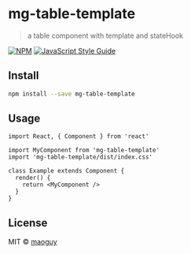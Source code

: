 # mg-table-template

> a table component with template and stateHook

[![NPM](https://img.shields.io/npm/v/mg-table-template.svg)](https://www.npmjs.com/package/mg-table-template) [![JavaScript Style Guide](https://img.shields.io/badge/code_style-standard-brightgreen.svg)](https://standardjs.com)

## Install

```bash
npm install --save mg-table-template
```

## Usage

```tsx
import React, { Component } from 'react'

import MyComponent from 'mg-table-template'
import 'mg-table-template/dist/index.css'

class Example extends Component {
  render() {
    return <MyComponent />
  }
}
```

## License

MIT © [maoguy](https://github.com/maoguy)
